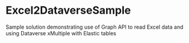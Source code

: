 # Excel2DataverseSample
Sample solution demonstrating use of Graph API to read Excel data and using Dataverse xMultiple with Elastic tables
